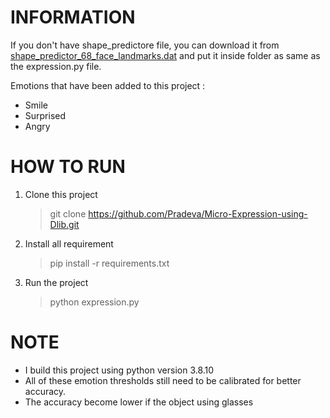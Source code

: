 # INFORMATION

If you don't have shape_predictore file, you can download it from [shape_predictor_68_face_landmarks.dat](https://github.com/italojs/facial-landmarks-recognition/blob/master/shape_predictor_68_face_landmarks.dat) and put it inside folder as same as the expression.py file.

Emotions that have been added to this project : 
* Smile
* Surprised
* Angry

# HOW TO RUN
1. Clone this project
   >git clone https://github.com/Pradeva/Micro-Expression-using-Dlib.git
3. Install all requirement
   >pip install -r requirements.txt
4. Run the project
   >python expression.py

# NOTE
* I build this project using python version 3.8.10
* All of these emotion thresholds still need to be calibrated for better accuracy.
* The accuracy become lower if the object using glasses
